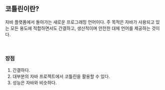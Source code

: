 ## 코틀린이란?

자바 플랫폼에서 돌아가는 새로운 프로그래밍 언어이다. 주 목적은 자바가 사용되고 있는 모든 용도에 적합하면서도 간결하고, 생산적이며 안전한 대체 언어를 제공하는 것이다. 

<br>

### 장점

1. 간결하다.
2. 대부분의 자바 프로젝트에서 코틀린을 활용할 수 있다.
3. 성능은 자바와 비슷하다.

